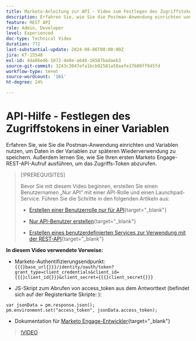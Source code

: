 ```yaml
---
title: Marketo-Anleitung zur API - Video zum Festlegen des Zugriffstokens in einer Variablen
description: Erfahren Sie, wie Sie die Postman-Anwendung einrichten und Variablen nutzen können, um Daten zur Wiederverwendbarkeit in der Variablen zu speichern.
feature: REST API
role: Admin, Developer
level: Experienced
doc-type: Technical Video
duration: 772
last-substantial-update: 2024-08-06T00:00:00Z
jira: KT-15548
exl-id: 4da86ed6-1072-4e0e-a648-16587badaeb3
source-git-commit: 3243c3047efa1bcb92581a58aafe17689ff945fd
workflow-type: tm+mt
source-wordcount: '161'
ht-degree: 24%

---
```


# API-Hilfe - Festlegen des Zugriffstokens in einer Variablen

Erfahren Sie, wie Sie die Postman-Anwendung einrichten und Variablen nutzen, um Daten in der Variablen zur späteren Wiederverwendung zu speichern. Außerdem lernen Sie, wie Sie Ihren ersten Marketo Engage-REST-API-Aufruf ausführen, um das Zugriffs-Token abzurufen.

>[!PREREQUISITES]
>
>Bevor Sie mit diesem Video beginnen, erstellen Sie einen Benutzernamen „Nur API“ mit einer API-Rolle und einen Launchpad-Service. Führen Sie die Schritte in den folgenden Artikeln aus:
>
>* [Erstellen einer Benutzerrolle nur für API](https://experienceleague.adobe.com/en/docs/marketo/using/product-docs/administration/users-and-roles/create-an-api-only-user-role){target="_blank"}
>
>* [Nur API-Benutzer erstellen](https://experienceleague.adobe.com/en/docs/marketo/using/product-docs/administration/users-and-roles/create-an-api-only-user){target="_blank"}
>
>* [Erstellen eines benutzerdefinierten Services zur Verwendung mit der REST-API](https://experienceleague.adobe.com/en/docs/marketo/using/product-docs/administration/additional-integrations/create-a-custom-service-for-use-with-rest-api){target="_blank"}

**In diesem Video verwendete Verweise:**

* Marketo-Authentifizierungsendpunkt: `{{{}base_url{}}}/identity/oauth/token?grant_type=client_credentials&client_id={{{}client_id{}}}&client_secret={{{}client_secret{}}}`

* JS-Skript zum Abrufen von access_token aus dem Antworttext (befindet sich auf der Registerkarte Skripte: ):

```
var jsonData = pm.response.json();
pm.environment.set("access_token", jsonData.access_token);
```

* Dokumentation für [Marketo Engage-Entwickler](https://experienceleague.adobe.com/en/docs/marketo-developer/marketo/rest/authentication){target="_blank"}

>[!VIDEO](https://video.tv.adobe.com/v/3429275/?learn=on)
